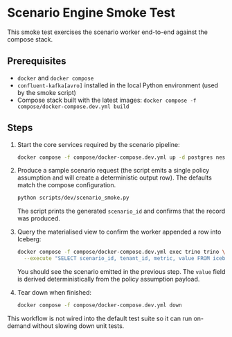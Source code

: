 # Scenario Engine Smoke Test

This smoke test exercises the scenario worker end-to-end against the compose stack.

## Prerequisites

- `docker` and `docker compose`
- `confluent-kafka[avro]` installed in the local Python environment (used by the smoke script)
- Compose stack built with the latest images: `docker compose -f compose/docker-compose.dev.yml build`

## Steps

1. Start the core services required by the scenario pipeline:

   ```bash
   docker compose -f compose/docker-compose.dev.yml up -d postgres nessie kafka schema-registry trino scenario-worker
   ```

2. Produce a sample scenario request (the script emits a single policy assumption and will create a deterministic output row). The defaults match the compose configuration.

   ```bash
   python scripts/dev/scenario_smoke.py
   ```

   The script prints the generated `scenario_id` and confirms that the record was produced.

3. Query the materialised view to confirm the worker appended a row into Iceberg:

   ```bash
   docker compose -f compose/docker-compose.dev.yml exec trino trino \
     --execute "SELECT scenario_id, tenant_id, metric, value FROM iceberg.market.scenario_output_latest ORDER BY computed_ts DESC LIMIT 1"
   ```

   You should see the scenario emitted in the previous step. The `value` field is derived deterministically from the policy assumption payload.

4. Tear down when finished:

   ```bash
   docker compose -f compose/docker-compose.dev.yml down
   ```

This workflow is not wired into the default test suite so it can run on-demand without slowing down unit tests.
